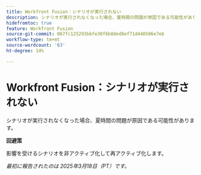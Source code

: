 ```yaml
---
title: Workfront Fusion：シナリオが実行されない
description: シナリオが実行されなくなった場合、夏時間の問題が原因である可能性があります。 回避策はあります。
hidefromtoc: true
feature: Workfront Fusion
source-git-commit: 067fc125293bbfe30f6b8ded8ef71d440506e7eb
workflow-type: tm+mt
source-wordcount: '63'
ht-degree: 14%

---
```



# Workfront Fusion：シナリオが実行されない

シナリオが実行されなくなった場合、夏時間の問題が原因である可能性があります。

**回避策**

影響を受けるシナリオを非アクティブ化して再アクティブ化します。

_最初に報告されたのは 2025年3月18日（PT）です。_
